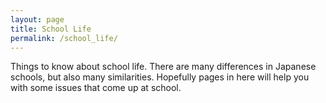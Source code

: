 ```yaml
---
layout: page
title: School Life
permalink: /school_life/
---
```


Things to know about school life. There are many differences in Japanese schools, but also many similarities. Hopefully pages in here will help you with some issues that come up at school.